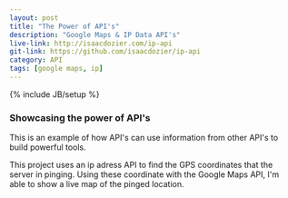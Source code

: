 ```yaml
---
layout: post
title: "The Power of API's"
description: "Google Maps & IP Data API's"
live-link: http://isaacdozier.com/ip-api
git-link: https://github.com/isaacdozier/ip-api
category: API
tags: [google maps, ip]
---
```

{% include JB/setup %}

### Showcasing the power of API's

This is an example of how API's can use information from other API's to build powerful tools.

This project uses an ip adress API to find the GPS coordinates that the server in pinging. Using these coordinate with the Google Maps API, I'm able to show a live map of the pinged location.